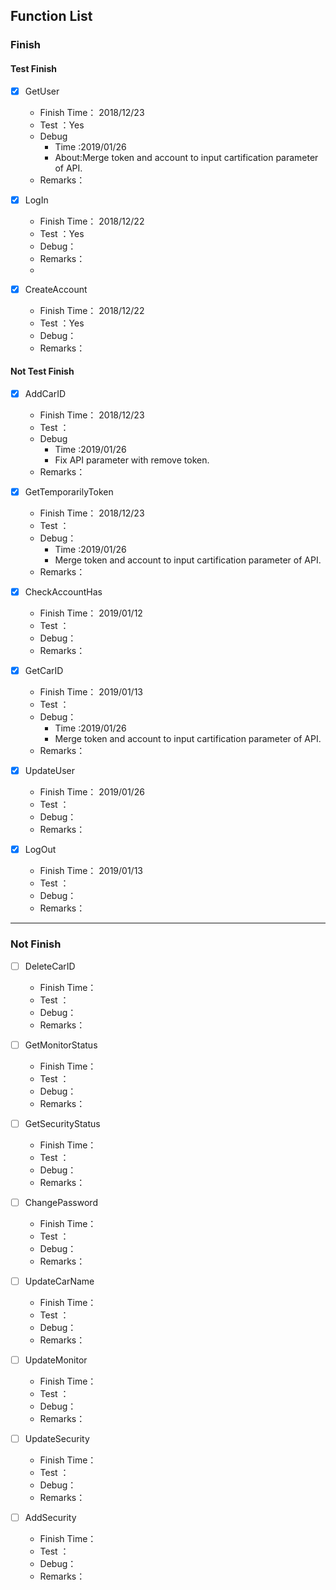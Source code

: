 ## Function List

### Finish 


#### Test Finish

- [x] GetUser
    - Finish Time： 2018/12/23
    - Test ：Yes
    - Debug
      - Time :2019/01/26
      - About:Merge token and account to input cartification parameter of API.
    - Remarks：

- [x] LogIn
    - Finish Time： 2018/12/22
    - Test ：Yes
    - Debug： 
    - Remarks：
    - 
- [x] CreateAccount
    - Finish Time： 2018/12/22
    - Test ：Yes
    - Debug： 
    - Remarks：

#### Not Test Finish

- [x] AddCarID
    - Finish Time： 2018/12/23
    - Test ：
    - Debug
      - Time :2019/01/26
      - Fix API parameter with remove token.
    - Remarks：

- [x] GetTemporarilyToken
    - Finish Time： 2018/12/23
    - Test ：
    - Debug： 
      - Time :2019/01/26
      - Merge token and account to input cartification parameter of API.
    - Remarks：

- [x] CheckAccountHas
    - Finish Time： 2019/01/12
    - Test ：
    - Debug： 
    - Remarks：

- [x] GetCarID
    - Finish Time： 2019/01/13
    - Test ：
    - Debug： 
      - Time :2019/01/26
      - Merge token and account to input cartification parameter of API.
    - Remarks：

- [x] UpdateUser
    - Finish Time： 2019/01/26
    - Test ：
    - Debug： 
    - Remarks：

- [x] LogOut
    - Finish Time： 2019/01/13
    - Test ：
    - Debug： 
    - Remarks：

---

### Not Finish


- [ ] DeleteCarID
    - Finish Time： 
    - Test ：
    - Debug： 
    - Remarks：

- [ ] GetMonitorStatus
    - Finish Time： 
    - Test ：
    - Debug： 
    - Remarks：

- [ ] GetSecurityStatus
    - Finish Time： 
    - Test ：
    - Debug： 
    - Remarks：



- [ ] ChangePassword
    - Finish Time： 
    - Test ：
    - Debug： 
    - Remarks：

- [ ] UpdateCarName
    - Finish Time： 
    - Test ：
    - Debug： 
    - Remarks：

- [ ] UpdateMonitor
    - Finish Time： 
    - Test ：
    - Debug： 
    - Remarks：

- [ ] UpdateSecurity
    - Finish Time： 
    - Test ：
    - Debug： 
    - Remarks：

- [ ] AddSecurity
    - Finish Time： 
    - Test ：
    - Debug： 
    - Remarks：
